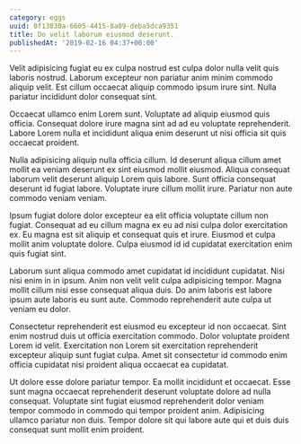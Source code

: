 ```yaml
---
category: eggs
uuid: 0f13830a-6605-4415-8a09-deba5dca9351
title: Do velit laborum eiusmod deserunt.
publishedAt: '2019-02-16 04:37+00:00'
---
```


Velit adipisicing fugiat eu ex culpa nostrud est culpa dolor nulla velit quis laboris nostrud. Laborum excepteur non pariatur anim minim commodo aliquip velit. Est cillum occaecat aliquip commodo ipsum irure sint. Nulla pariatur incididunt dolor consequat sint.

Occaecat ullamco enim Lorem sunt. Voluptate ad aliquip eiusmod quis officia. Consequat dolore irure magna sint ad ad eu voluptate reprehenderit. Labore Lorem nulla et incididunt aliqua enim deserunt ut nisi officia sit quis occaecat proident.

Nulla adipisicing aliquip nulla officia cillum. Id deserunt aliqua cillum amet mollit ea veniam deserunt ex sint eiusmod mollit eiusmod. Aliqua consequat laborum velit deserunt aliquip Lorem quis labore. Sunt officia consequat deserunt id fugiat labore. Voluptate irure cillum mollit irure. Pariatur non aute commodo veniam veniam.

Ipsum fugiat dolore dolor excepteur ea elit officia voluptate cillum non fugiat. Consequat ad eu cillum magna ex eu ad nisi culpa dolor exercitation ex. Eu magna est sit aliquip et consequat quis et irure. Eiusmod et culpa mollit anim voluptate dolore. Culpa eiusmod id id cupidatat exercitation enim quis fugiat sint.

Laborum sunt aliqua commodo amet cupidatat id incididunt cupidatat. Nisi nisi enim in in ipsum. Anim non velit velit culpa adipisicing tempor. Magna mollit cillum nisi esse consequat aliqua duis. Do anim laboris est labore ipsum aute laboris eu sunt aute. Commodo reprehenderit aute culpa ut veniam eu dolor.

Consectetur reprehenderit est eiusmod eu excepteur id non occaecat. Sint enim nostrud duis ut officia exercitation commodo. Dolor voluptate proident Lorem id velit. Exercitation non Lorem sit exercitation reprehenderit excepteur aliquip sunt fugiat culpa. Amet sit consectetur id commodo enim officia cupidatat nisi proident aliqua occaecat ea cupidatat.

Ut dolore esse dolore pariatur tempor. Ea mollit incididunt et occaecat. Esse sunt magna occaecat reprehenderit deserunt voluptate dolore ad nulla consequat. Voluptate sint fugiat eiusmod reprehenderit dolor veniam tempor commodo in commodo qui tempor proident anim. Adipisicing ullamco pariatur non duis. Tempor dolore sit qui labore aute qui et duis duis consequat sunt mollit enim proident.